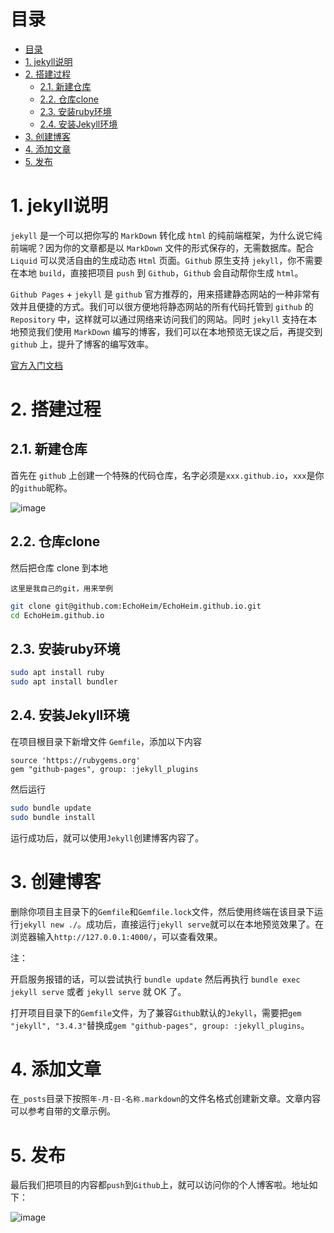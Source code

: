 # 目录

- [目录](#目录)
- [1. jekyll说明](#1-jekyll说明)
- [2. 搭建过程](#2-搭建过程)
  - [2.1. 新建仓库](#21-新建仓库)
  - [2.2. 仓库clone](#22-仓库clone)
  - [2.3. 安装ruby环境](#23-安装ruby环境)
  - [2.4. 安装Jekyll环境](#24-安装jekyll环境)
- [3. 创建博客](#3-创建博客)
- [4. 添加文章](#4-添加文章)
- [5. 发布](#5-发布)

# 1. jekyll说明

`jekyll` 是一个可以把你写的 `MarkDown` 转化成 `html` 的纯前端框架，为什么说它纯前端呢？因为你的文章都是以 `MarkDown` 文件的形式保存的，无需数据库。配合 `Liquid` 可以灵活自由的生成动态 `Html` 页面。`Github` 原生支持 `jekyll`，你不需要在本地 `build`，直接把项目 `push` 到 `Github`，`Github` 会自动帮你生成 `html`。

`Github Pages` + `jekyll` 是 `github` 官方推荐的，用来搭建静态网站的一种非常有效并且便捷的方式。我们可以很方便地将静态网站的所有代码托管到 `github` 的 `Repository` 中，这样就可以通过网络来访问我们的网站。同时 `jekyll` 支持在本地预览我们使用 `MarkDown` 编写的博客，我们可以在本地预览无误之后，再提交到 `github` 上，提升了博客的编写效率。

[官方入门文档](https://docsify.js.org/#/zh-cn/)

# 2. 搭建过程

## 2.1. 新建仓库

首先在 `github` 上创建一个特殊的代码仓库，名字必须是`xxx.github.io`，`xxx`是你的`github`昵称。

![image](https://user-images.githubusercontent.com/26021085/163766697-d6371493-7de8-4151-b3a0-bdb39265a762.png)

## 2.2. 仓库clone

然后把仓库 clone 到本地

`这里是我自己的git，用来举例`
``` bash
git clone git@github.com:EchoHeim/EchoHeim.github.io.git
cd EchoHeim.github.io
```

## 2.3. 安装ruby环境

``` bash
sudo apt install ruby
sudo apt install bundler
```

## 2.4. 安装Jekyll环境

在项目根目录下新增文件 `Gemfile`，添加以下内容

``` text
source 'https://rubygems.org'
gem "github-pages", group: :jekyll_plugins
```

然后运行
``` bash
sudo bundle update
sudo bundle install
```

运行成功后，就可以使用`Jekyll`创建博客内容了。

# 3. 创建博客

删除你项目主目录下的`Gemfile`和`Gemfile.lock`文件，然后使用终端在该目录下运行`jekyll new ./`。成功后，直接运行`jekyll serve`就可以在本地预览效果了。在浏览器输入`http://127.0.0.1:4000/`，可以查看效果。

注：

开启服务报错的话，可以尝试执行 `bundle update`
然后再执行 `bundle exec jekyll serve` 或者 `jekyll serve` 就 OK 了。


打开项目目录下的`Gemfile`文件，为了兼容`Github`默认的`Jekyll`，需要把`gem "jekyll", "3.4.3"`替换成`gem "github-pages", group: :jekyll_plugins`。

# 4. 添加文章
在`_posts`目录下按照`年-月-日-名称.markdown`的文件名格式创建新文章。文章内容可以参考自带的文章示例。

# 5. 发布
最后我们把项目的内容都`push`到`Github`上，就可以访问你的个人博客啦。地址如下：

![image](https://user-images.githubusercontent.com/26021085/163786760-15bf650d-f76d-411d-bd7c-109f813fdc29.png)




